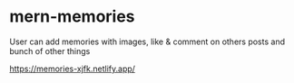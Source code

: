 # mern-memories
User can add memories with images, like & comment on others posts and bunch of other things

https://memories-xjfk.netlify.app/
